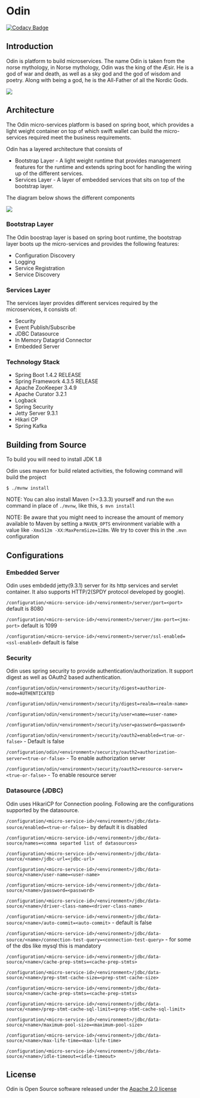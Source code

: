 # Odin #

[![Codacy Badge](https://api.codacy.com/project/badge/Grade/199cccfb2a304c52bf581ee40d3301d7)](https://www.codacy.com/app/gibu.george/odin?utm_source=github.com&utm_medium=referral&utm_content=cFactorComputing/odin&utm_campaign=badger)

## Introduction ##
Odin is platform to build microservices. The name Odin is taken from the norse mythology, in Norse mythology, Odin was the king of the Æsir. He is a god of war and death, as well as a sky god and the god of wisdom and poetry. Along with being a god, he is the All-Father of all the Nordic Gods. 

![](Odin.jpg)

## Architecture ##
The Odin micro-services platform is based on spring boot, which provides a light weight container on top of which swift wallet can build the micro-services required meet the business requirements.

Odin has a layered architecture that consists of

* Bootstrap Layer -  A light weight runtime that provides management features for the runtime and extends spring boot for handling the wiring up of the different services. 
* Services Layer -  A layer of embedded services that sits on top of the bootstrap layer.

The diagram below shows the different components

![](Odin-Architecture.png)

### Bootstrap Layer ###
The Odin boostrap layer is based on spring boot runtime, the bootstrap layer boots up the micro-services and provides the following features:

* Configuration Discovery
* Logging
* Service Registration
* Service Discovery

### Services Layer ###
The services layer provides different services required by the microservices, it consists of:

* Security
* Event Publish/Subscribe
* JDBC Datasource 
* In Memory Datagrid Connector
* Embedded Server

### Technology Stack ###

* Spring Boot 1.4.2 RELEASE
* Spring Framework 4.3.5 RELEASE
* Apache ZooKeeper 3.4.9
* Apache Curator 3.2.1
* Logback
* Spring Security
* Jetty Server 9.3.1
* Hikari CP
* Spring Kafka

## Building from Source ##
To build you will need to install JDK 1.8

Odin uses maven for build related activities, the following command will build the project

`$ ./mvnw install`

NOTE: You can also install Maven (>=3.3.3) yourself and run the `mvn` command
in place of `./mvnw`, like this, `$ mvn install`

NOTE: Be aware that you might need to increase the amount of memory
available to Maven by setting a `MAVEN_OPTS` environment variable with
a value like `-Xmx512m -XX:MaxPermSize=128m`. We try to cover this in
the `.mvn` configuration

## Configurations

### Embedded Server
Odin uses embdedd jetty(9.3.1) server for its http services and servlet container. It also supports HTTP/2(SPDY protocol developed by google).

`/configuration/<micro-service-id>/<environment>/server/port=<port>` default is 8080

`/configuration/<micro-service-id>/<environment>/server/jmx-port=<jmx-port>` default is 1099

`/configuration/<micro-service-id>/<environment>/server/ssl-enabled=<ssl-enabled>` default is false

### Security
Odin uses spring security to provide authentication/authorization. It support digest as well as OAuth2 based authentication.

`/configuration/odin/<environment>/security/digest=authorize-mode=AUTHENTICATED`

`/configuration/odin/<environment>/security/digest=realm=<realm-name>`

`/configuration/odin/<environment>/security/user=name=<user-name>`

`/configuration/odin/<environment>/security/user=password=<password>`

`/configuration/odin/<environment>/security/oauth2=enabled=<true-or-false>` - Default is false

`/configuration/odin/<environment>/security/oauth2=authorization-server=<true-or-false>` - To enable authorization server

`/configuration/odin/<environment>/security/oauth2=resource-server=<true-or-false>` - To enable resource server



### Datasource (JDBC)

Odin uses HikariCP for Connection pooling. Following are the configurations supported by the datasource.

`/configuration/<micro-service-id>/<environment>/jdbc/data-source/enabled=<true-or-false>`- by default it is disabled

`/configuration/<micro-service-id>/<environment>/jdbc/data-source/names=<comma separted list of datasources>`

`/configuration/<micro-service-id>/<environment>/jdbc/data-source/<name>/jdbc-url=<jdbc-url>`

`/configuration/<micro-service-id>/<environment>/jdbc/data-source/<name>/user-name=<user-name>`

`/configuration/<micro-service-id>/<environment>/jdbc/data-source/<name>/password=<password>`

`/configuration/<micro-service-id>/<environment>/jdbc/data-source/<name>/driver-class-name=<driver-class-name>`

`/configuration/<micro-service-id>/<environment>/jdbc/data-source/<name>/auto-commit=<auto-commit>` - default is false

`/configuration/<micro-service-id>/<environment>/jdbc/data-source/<name>/connection-test-query=<connection-test-query>` - for some of the dbs like mysql this is mandatory

`/configuration/<micro-service-id>/<environment>/jdbc/data-source/<name>/cache-prep-stmts=<cache-prep-stmts>`

`/configuration/<micro-service-id>/<environment>/jdbc/data-source/<name>/prep-stmt-cache-size=<prep-stmt-cache-size>`

`/configuration/<micro-service-id>/<environment>/jdbc/data-source/<name>/cache-prep-stmts=<cache-prep-stmts>`

`/configuration/<micro-service-id>/<environment>/jdbc/data-source/<name>/prep-stmt-cache-sql-limit=<prep-stmt-cache-sql-limit>`

`/configuration/<micro-service-id>/<environment>/jdbc/data-source/<name>/maximum-pool-size=<maximum-pool-size>`

`/configuration/<micro-service-id>/<environment>/jdbc/data-source/<name>/max-life-time=<max-life-time>`

`/configuration/<micro-service-id>/<environment>/jdbc/data-source/<name>/idle-timeout=<idle-timeout>`


## License ##
Odin is Open Source software released under the 
[Apache 2.0 license](http://www.apache.org/licenses/LICENSE-2.0.html)


